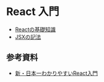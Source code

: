 # React 入門

- [Reactの基礎知識](basic.md)
- [JSXの記法](jsx.md)

## 参考資料
- [新・日本一わかりやすいReact入門](https://youtube.com/playlist?list=PLX8Rsrpnn3IWPoM7-1YPDksRRkamRY25k&si=FbXhuf7hVxtmZ3Cx)